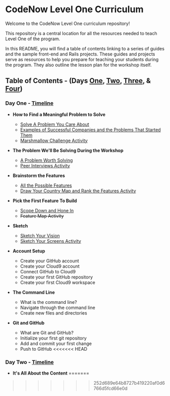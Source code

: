 # CodeNow Level One Curriculum
Welcome to the CodeNow Level One curriculum repository!

This repository is a central location for all the resources needed to teach Level One of the program.

In this README, you will find a table of contents linking to a series of guides and the sample front-end and Rails projects. These guides and projects serve as resources to help you prepare for teaching your students during the program. They also outline the lesson plan for the workshop itself.

## Table of Contents - (Days [One](https://github.com/CodeNowOrg/level_one_curriculum#day-one---timeline "Day One Table of Contents"), [Two](https://github.com/CodeNowOrg/level_one_curriculum#day-two---timeline "Day Two Table of Contents"), [Three](), & [Four]())
### Day One - [Timeline](https://github.com/CodeNowOrg/level_one_curriculum/blob/master/day_one/day_one_timeline.md "Day One Timeline")
* **How to Find a Meaningful Problem to Solve**
  * [Solve A Problem You Care About](https://github.com/CodeNowOrg/level_one_curriculum/blob/master/day_one/solve_a_problem_you_care_about.md "Solve A Problem You Care About")
  * [Examples of Successful Companies and the Problems That Started Them](https://github.com/CodeNowOrg/level_one_curriculum/blob/master/day_one/examples_of_companies_and_the_problems_that_started_them.md "Examples of Successful Companies and the Problems That Started Them")
  * [Marshmallow Challenge Activity](https://github.com/CodeNowOrg/level_one_curriculum/blob/master/day_one/marshmallow_challenge_activity.md "Marshmallow Challenge Activity")

* **The Problem We'll Be Solving During the Workshop**
  * [A Problem Worth Solving](https://github.com/CodeNowOrg/level_one_curriculum/blob/master/day_one/a_problem_worth_solving.md "A Problem Worth Solving")
  * [Peer Interviews Activity](https://github.com/CodeNowOrg/level_one_curriculum/blob/master/day_one/peer_interviews_activity.md "Peer Interviews Activity")

* **Brainstorm the Features**
  * [All the Possible Features](https://github.com/CodeNowOrg/level_one_curriculum/blob/master/day_one/all_the_possible_features.md "All the Possible Features")
  * [Draw Your Country Map and Rank the Features Activity](https://github.com/CodeNowOrg/level_one_curriculum/blob/master/day_one/draw_your_country_map_and_rank_the_features_activity.md "Draw Your Country Map and Rank the Features Activity")

* **Pick the First Feature To Build**
  * [Scope Down and Hone In](https://github.com/CodeNowOrg/level_one_curriculum/blob/master/day_one/scope_down_and_hone_in.md "Scope Down and Hone In")
  * ~~Feature Map Activity~~

* **Sketch**
  * [Sketch Your Vision](https://github.com/CodeNowOrg/level_one_curriculum/blob/master/day_one/sketch_your_vision.md "Sketch Your Vision")
  * [Sketch Your Screens Activity](https://github.com/CodeNowOrg/level_one_curriculum/blob/master/day_one/sketch_your_screens_activity.md "Sketch Your Screens Activity")


* **Account Setup**
  * Create your GitHub account
  * Create your Cloud9 account
  * Connect GitHub to Cloud9
  * Create your first GitHub repository
  * Create your first Cloud9 workspace

* **The Command Line**
  * What is the command line?
  * Navigate through the command line
  * Create new files and directories

* **Git and GitHub**
  * What are Git and GitHub?
  * Initialize your first git repository
  * Add and commit your first change
  * Push to GitHub
<<<<<<< HEAD

### Day Two - [Timeline](https://github.com/CodeNowOrg/level_one_curriculum/blob/master/day_two/day_two_timeline.md "Day Two Timeline")
* **It's All About the Content**
=======
>>>>>>> 252d689e64b8727b419220af0d6766d5fcd66e0d
